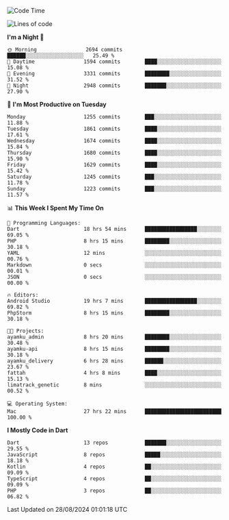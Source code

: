 <!--START_SECTION:waka-->
![Code Time](http://img.shields.io/badge/Code%20Time-715%20hrs%2034%20mins-blue)

![Lines of code](https://img.shields.io/badge/From%20Hello%20World%20I%27ve%20Written-3.4%20million%20lines%20of%20code-blue)

**I'm a Night 🦉** 

```text
🌞 Morning                2694 commits        ██████░░░░░░░░░░░░░░░░░░░   25.49 % 
🌆 Daytime                1594 commits        ████░░░░░░░░░░░░░░░░░░░░░   15.08 % 
🌃 Evening                3331 commits        ████████░░░░░░░░░░░░░░░░░   31.52 % 
🌙 Night                  2948 commits        ███████░░░░░░░░░░░░░░░░░░   27.90 % 
```
📅 **I'm Most Productive on Tuesday** 

```text
Monday                   1255 commits        ███░░░░░░░░░░░░░░░░░░░░░░   11.88 % 
Tuesday                  1861 commits        ████░░░░░░░░░░░░░░░░░░░░░   17.61 % 
Wednesday                1674 commits        ████░░░░░░░░░░░░░░░░░░░░░   15.84 % 
Thursday                 1680 commits        ████░░░░░░░░░░░░░░░░░░░░░   15.90 % 
Friday                   1629 commits        ████░░░░░░░░░░░░░░░░░░░░░   15.42 % 
Saturday                 1245 commits        ███░░░░░░░░░░░░░░░░░░░░░░   11.78 % 
Sunday                   1223 commits        ███░░░░░░░░░░░░░░░░░░░░░░   11.57 % 
```


📊 **This Week I Spent My Time On** 

```text
💬 Programming Languages: 
Dart                     18 hrs 54 mins      █████████████████░░░░░░░░   69.05 % 
PHP                      8 hrs 15 mins       ████████░░░░░░░░░░░░░░░░░   30.18 % 
YAML                     12 mins             ░░░░░░░░░░░░░░░░░░░░░░░░░   00.76 % 
Markdown                 0 secs              ░░░░░░░░░░░░░░░░░░░░░░░░░   00.01 % 
JSON                     0 secs              ░░░░░░░░░░░░░░░░░░░░░░░░░   00.00 % 

🔥 Editors: 
Android Studio           19 hrs 7 mins       █████████████████░░░░░░░░   69.82 % 
PhpStorm                 8 hrs 15 mins       ████████░░░░░░░░░░░░░░░░░   30.18 % 

🐱‍💻 Projects: 
ayamku_admin             8 hrs 20 mins       ████████░░░░░░░░░░░░░░░░░   30.48 % 
ayamku-api               8 hrs 15 mins       ████████░░░░░░░░░░░░░░░░░   30.18 % 
ayamku_delivery          6 hrs 28 mins       ██████░░░░░░░░░░░░░░░░░░░   23.67 % 
fattah                   4 hrs 8 mins        ████░░░░░░░░░░░░░░░░░░░░░   15.13 % 
limatrack_genetic        8 mins              ░░░░░░░░░░░░░░░░░░░░░░░░░   00.52 % 

💻 Operating System: 
Mac                      27 hrs 22 mins      █████████████████████████   100.00 % 
```

**I Mostly Code in Dart** 

```text
Dart                     13 repos            ███████░░░░░░░░░░░░░░░░░░   29.55 % 
JavaScript               8 repos             █████░░░░░░░░░░░░░░░░░░░░   18.18 % 
Kotlin                   4 repos             ██░░░░░░░░░░░░░░░░░░░░░░░   09.09 % 
TypeScript               4 repos             ██░░░░░░░░░░░░░░░░░░░░░░░   09.09 % 
PHP                      3 repos             ██░░░░░░░░░░░░░░░░░░░░░░░   06.82 % 
```




 Last Updated on 28/08/2024 01:01:18 UTC
<!--END_SECTION:waka-->
